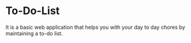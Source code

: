 # To-Do-List
It is a basic web application that helps you with your day to day chores by maintaining a to-do list.


